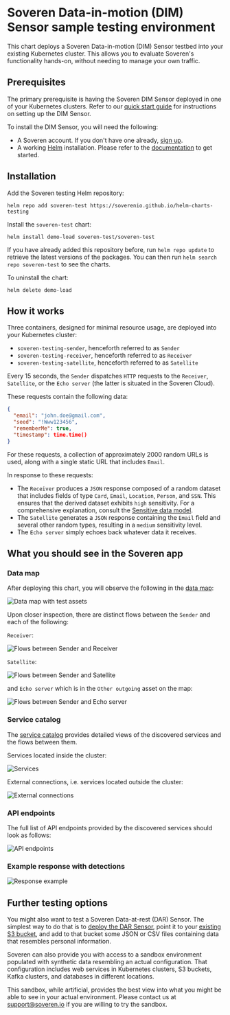 # Soveren Data-in-motion (DIM) Sensor sample testing environment 

This chart deploys a Soveren Data-in-motion (DIM) Sensor testbed into your existing Kubernetes cluster. This allows you to evaluate Soveren's functionality hands-on, without needing to manage your own traffic.

## Prerequisites

The primary prerequisite is having the Soveren DIM Sensor deployed in one of your Kubernetes clusters. Refer to our [quick start guide](https://docs.soveren.io/en/stable/getting-started/quick-start/#data-in-motion-dim) for instructions on setting up the DIM Sensor.

To install the DIM Sensor, you will need the following:

- A Soveren account. If you don't have one already, [sign up](https://app.soveren.io/sign-up).
- A working [Helm](https://helm.sh) installation. Please refer to the [documentation](https://helm.sh/docs) to get started.

## Installation

Add the Soveren testing Helm repository:

```shell
helm repo add soveren-test https://soverenio.github.io/helm-charts-testing
```
Install the `soveren-test` chart:

```shell
helm install demo-load soveren-test/soveren-test
```

If you have already added this repository before, run `helm repo update` to retrieve the latest versions of the packages. You can then run `helm search repo soveren-test` to see the charts.

To uninstall the chart:

```shell
helm delete demo-load
```

## How it works

Three containers, designed for minimal resource usage, are deployed into your Kubernetes cluster:

- `soveren-testing-sender`, henceforth referred to as `Sender`
- `soveren-testing-receiver`, henceforth referred to as `Receiver`
- `soveren-testing-satellite`, henceforth referred to as `Satellite`

Every 15 seconds, the `Sender` dispatches `HTTP` requests to the `Receiver`, `Satellite`, or the `Echo server` (the latter is situated in the Soveren Cloud).

These requests contain the following data:

```json
{
  "email": "john.doe@gmail.com",
  "seed": "!Www123456",
  "rememberMe": true,
  "timestamp": time.time()
}
```

For these requests, a collection of approximately 2000 random URLs is used, along with a single static URL that includes `Email`.

In response to these requests:

- The `Receiver` produces a `JSON` response composed of a random dataset that includes fields of type `Card`, `Email`, `Location`, `Person`, and `SSN`. This ensures that the derived dataset exhibits `high` sensitivity. For a comprehensive explanation, consult the [Sensitive data model](https://docs.soveren.io/en/stable/user-guide/data-model/#the-sensitivity-model).
- The `Satellite` generates a `JSON` response containing the `Email` field and several other random types, resulting in a `medium` sensitivity level.
- The `Echo server` simply echoes back whatever data it receives.

## What you should see in the Soveren app

### Data map

After deploying this chart, you will observe the following in the [data map](https://app.soveren.io/data-map):

![Data map with test assets](./img/data-map-overview.png "Data map with test assets")

Upon closer inspection, there are distinct flows between the `Sender` and each of the following:

`Receiver`:

![Flows between Sender and Receiver](./img/data-map-receiver.png "Flows between Sender and Receiver")

`Satellite`:

![Flows between Sender and Satellite](./img/data-map-satellite.png "Flows between Sender and Satellite")

and `Echo server` which is in the `Other outgoing` asset on the map:

![Flows between Sender and Echo server](./img/data-map-echo.png "Flows between Sender and Echo server")

### Service catalog

The [service catalog](https://app.soveren.io/service-catalog/) provides detailed views of the discovered services and the flows between them.

Services located inside the cluster:

![Services](./img/service-catalog-services.png "Services")

External connections, i.e. services located outside the cluster:

![External connections](./img/service-catalog-external-connections.png "External connections")

### API endpoints

The full list of API endpoints provided by the discovered services should look as follows:

![API endpoints](./img/api-endpoints.png "API endpoints")

### Example response with detections

![Response example](./img/response-example.png "Response example")

## Further testing options

You might also want to test a Soveren Data-at-rest (DAR) Sensor. The simplest way to do that is to [deploy the DAR Sensor](https://docs.soveren.io/en/stable/getting-started/quick-start/#data-at-rest-dar), point it to your [existing S3 bucket](https://docs.soveren.io/en/stable/administration/configuring-sensor/#s3-buckets), and add to that bucket some JSON or CSV files containing data that resembles personal information.

Soveren can also provide you with access to a sandbox environment populated with synthetic data resembling an actual configuration. That configuration includes web services in Kubernetes clusters, S3 buckets, Kafka clusters, and databases in different locations.

This sandbox, while artificial, provides the best view into what you might be able to see in your actual environment. Please contact us at [support@soveren.io](mailto:support@soveren.io?Subject=Sandbox) if you are willing to try the sandbox.

